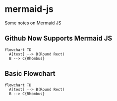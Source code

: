 # mermaid-js
Some notes on Mermaid JS

## Github Now Supports Mermaid JS

```mermaid
flowchart TD
  A[test] --> B(Round Rect)
  B --> C{Rhombus}
```

## Basic Flowchart

```mermaid
flowchart TD
  A[test] --> B(Round Rect)
  B --> C{Rhombus}
```
